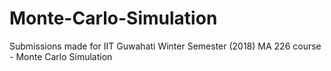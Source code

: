 # Monte-Carlo-Simulation
Submissions made for IIT Guwahati Winter Semester (2018) MA 226 course - Monte Carlo Simulation
